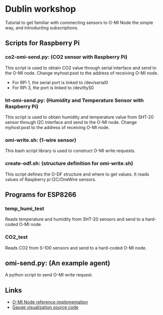 Dublin workshop
=======
Tutorial to get familiar with connnecting sensors to O-MI Node the simple way, and introducting subscriptions.


## Scripts for Raspberry Pi

### co2-omi-send.py: (CO2 sensor with Raspberry Pi)

This script is used to obtain CO2 value through serial interface and send to the O-MI node. Change myhost:post to the address of receiving O-MI node. 
- For RPi 1, the serial port is linked to /dev/serial0  
- For RPi 3, the port is linked to /dev/ttyS0


### ht-omi-send.py: (Humidity and Temperature Sensor with Raspberry Pi)

This script is used to obtain humidity and temperature value from SHT-20 sensor through I2C interface and send to the O-MI node. 
Change myhost:post to the address of receiving O-MI node.


### omi-write.sh: (1-wire sensor)

This bash script library is used to construct O-MI write requests. 



### create-odf.sh: (structure definition for omi-write.sh)

This script defines the O-DF structure and where to get values. It reads values of Raspberry pi I2C/OneWire sensors.


## Programs for ESP8266

### temp_humi_test

Reads temperature and humidity from SHT-20 sensors and send to a hard-coded O-MI node.


### CO2_test

Reads CO2 from S-100 sensors and send to a hard-coded O-MI node.


## omi-send.py: (An example agent)

A python script to send O-MI write request.


## Links

* [O-MI Node reference implementation](https://github.com/AaltoAsia/O-MI)
* [Gauge visualization source code](https://github.com/AaltoAsia/o-mi-subscription-demo)

